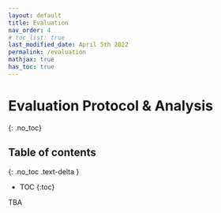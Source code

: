 ```yaml
---
layout: default
title: Evaluation
nav_order: 4
# toc_list: true
last_modified_date: April 5th 2022
permalink: /evaluation
mathjax: true
has_toc: true
---
```


# Evaluation Protocol & Analysis
{: .no_toc}




## Table of contents
{: .no_toc .text-delta }

- TOC
{:toc}


TBA